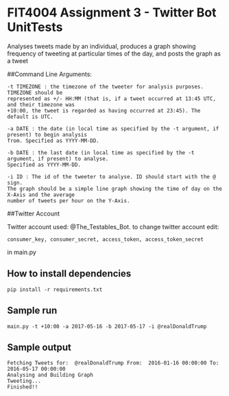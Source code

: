 # FIT4004 Assignment 3 - Twitter Bot UnitTests
Analyses tweets made by an individual, produces a graph showing
frequency of tweeting at particular times of the day, and
posts the graph as a tweet


##Command Line Arguments:
```
-t TIMEZONE : the timezone of the tweeter for analysis purposes. TIMEZONE should be
represented as +/- HH:MM (that is, if a tweet occurred at 13:45 UTC, and their timezone was
+10:00, the tweet is regarded as having occurred at 23:45). The default is UTC.

-a DATE : the date (in local time as specified by the -t argument, if present) to begin analysis
from. Specified as YYYY-MM-DD.

-b DATE : the last date (in local time as specified by the -t argument, if present) to analyse.
Specified as YYYY-MM-DD.

-i ID : The id of the tweeter to analyse. ID should start with the @ sign.
The graph should be a simple line graph showing the time of day on the X-Axis and the average
number of tweets per hour on the Y-Axis.
```


##Twitter Account

Twitter account used: @The_Testables_Bot.
to change twitter account edit:

```
consumer_key, consumer_secret, access_token, access_token_secret
```
in main.py

## How to install dependencies

```
pip install -r requirements.txt
```

## Sample run
```
main.py -t +10:00 -a 2017-05-16 -b 2017-05-17 -i @realDonaldTrump
```

## Sample output
```
Fetching Tweets for:  @realDonaldTrump From:  2016-01-16 00:00:00 To:  2016-05-17 00:00:00
Analysing and Building Graph
Tweeting...
Finished!!
```